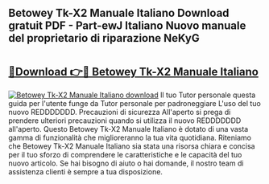 ## Betowey Tk-X2 Manuale Italiano Download gratuit PDF - Part-ewJ Italiano Nuovo manuale del proprietario di riparazione NeKyG

# <h2><a href="http://df9bmsw.blite.top/?on=Betowey+Tk-X2+Manuale+Italiano">🔗Download 👉🔴 Betowey Tk-X2 Manuale Italiano</a></h2>

[![Betowey Tk-X2 Manuale Italiano download](https://i.imgur.com/lujVjoI.png)](http://df9bmsw.blite.top/?on=Betowey+Tk-X2+Manuale+Italiano)
Il tuo Tutor personale questa guida per l'utente funge da Tutor personale per padroneggiare L'uso del tuo nuovo REDDDDDDD. Precauzioni di sicurezza All'aperto si prega di prendere ulteriori precauzioni quando si utilizza il nuovo REDDDDDDD all'aperto. Questo Betowey Tk-X2 Manuale Italiano è dotato di una vasta gamma di funzionalità che miglioreranno la tua vita quotidiana. Riteniamo che Betowey Tk-X2 Manuale Italiano sia stata una risorsa chiara e concisa per il tuo sforzo di comprendere le caratteristiche e le capacità del tuo nuovo articolo. Se hai bisogno di aiuto o hai domande, il nostro team di assistenza clienti è sempre a tua disposizione.
